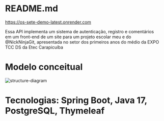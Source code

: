 # README.md

https://os-sete-demo-latest.onrender.com

Essa API implementa um sistema de autenticação, registro e comentários em um front-end de um site para um projeto escolar meu e do @NickNinjaGit, apresentada no setor dos primeiros anos do médio da EXPO TCC DS da Etec Carapicuíba

# **Modelo conceitual**

![structure-diagram](https://github.com/user-attachments/assets/2e91e259-606f-4765-95f3-05d822b8f649)


# **Tecnologias:** Spring Boot, Java 17, PostgreSQL, Thymeleaf
